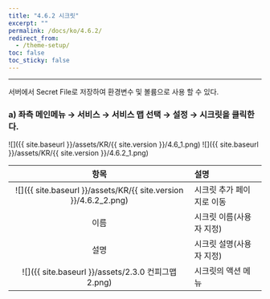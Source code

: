 ```yaml
---
title: "4.6.2 시크릿"
excerpt: ""
permalink: /docs/ko/4.6.2/
redirect_from:
  - /theme-setup/
toc: false
toc_sticky: false
---
```


---
서버에서 Secret File로 저장하여 환경변수 및 볼륨으로 사용 할 수 있다.

### a\) 좌측 메인메뉴 → 서비스 → 서비스 맵 선택 → 설정 → 시크릿을 클릭한다.
![]({{ site.baseurl }}/assets/KR/{{ site.version }}/4.6_1.png)
![]({{ site.baseurl }}/assets/KR/{{ site.version }}/4.6.2_1.png)

|                              **항목**                              | **설명**           |
| :--------------------------------------------------------------: | :--------------- |
| ![]({{ site.baseurl }}/assets/KR/{{ site.version }}/4.6.2_2.png) | 시크릿 추가 페이지로 이동   |
|                                이름                                | 시크릿 이름\(사용자 지정\) |
|                                설명                                | 시크릿 설명\(사용자 지정\) |
|          ![]({{ site.baseurl }}/assets/2.3.0 컨피그맵2.png)          | 시크릿의 액션 메뉴       |
